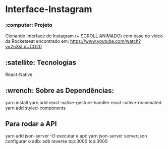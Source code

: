 # Interface-Instagram

<h3>:computer: Projeto</h3>

Clonando interface do Instagram (+ SCROLL ANIMADO) com base no vídeo da Rocketseat encontrado em: https://www.youtube.com/watch?v=2nXsLpUCO20

<h2><strong>:satellite: Tecnologias</strong></h2>
React-Native <br/>

<h2>:wrench: Sobre as Dependências:</h2>
yarn install
yarn add react-native-gesture-handler react-native-reanimated <br/>
yarn add styled-components <br/>

<h2>Para rodar a API</h2>
yarn add json-server -D
executar a api: yarn json-server server.json
configurar o adb: adb reverse tcp:3000 tcp:3000
